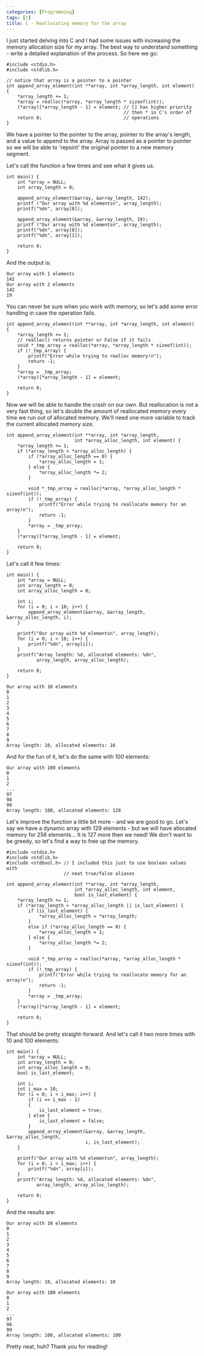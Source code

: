 ```yaml
---
categories: [Programming]
tags: [c]
title: C - Reallocating memory for the array
---
```


I just started delving into C and I had some issues with increasing the memory allocation size for my array. The best way to understand something - write a detailed explanation of the process. So here we go:

    #include <stdio.h>
    #include <stdlib.h>

    // notice that array is a pointer to a pointer
    int append_array_element(int **array, int *array_length, int element) {
        *array_length += 1;
        *array = realloc(*array, *array_length * sizeof(int));
        (*array)[*array_length - 1] = element; // [] has higher priority
                                               // then * in C's order of
        return 0;                              // operations
    }

We have a pointer to the pointer to the array, pointer to the array's length, and a value to append to the array. Array is passed as a pointer to pointer so we will be able to 'repoint' the original pointer to a new memory segment.

Let's call the function a few times and see what it gives us.

    int main() {
        int *array = NULL;
        int array_length = 0;

        append_array_element(&array, &array_length, 142);
        printf ("Our array with %d elementsn", array_length);
        printf("%dn", array[0]);

        append_array_element(&array, &array_length, 19);
        printf ("Our array with %d elementsn", array_length);
        printf("%dn", array[0]);
        printf("%dn", array[1]);

        return 0;
    }

And the output is:

    Our array with 1 elements
    142
    Our array with 2 elements
    142
    19

You can never be sure when you work with memory, so let's add some error handling in case the operation fails.

    int append_array_element(int **array, int *array_length, int element) {
        *array_length += 1;
        // realloc() returns pointer or False if it fails
        void *_tmp_array = realloc(*array, *array_length * sizeof(int));
        if (!_tmp_array) {
            printf("Error while trying to realloc memory!n");
            return -1;
        }
        *array = _tmp_array;
        (*array)[*array_length - 1] = element;

        return 0;
    }

Now we will be able to handle the crash on our own. But reallocation is not a very fast thing, so let's double the amount of reallocated memory every time we run out of allocated memory. We'll need one more variable to track the current allocated memory size.

    int append_array_element(int **array, int *array_length,
                             int *array_alloc_length, int element) {
        *array_length += 1;
        if (*array_length > *array_alloc_length) {
            if (*array_alloc_length == 0) {
                *array_alloc_length = 1;
            } else {
                *array_alloc_length *= 2;
            }

            void *_tmp_array = realloc(*array, *array_alloc_length * sizeof(int));
            if (!_tmp_array) {
                printf("Error while trying to reallocate memory for an array!n");
                return -1;
            }
            *array = _tmp_array;
        }
        (*array)[*array_length - 1] = element;

        return 0;
    }

Let's call it few times:

    int main() {
        int *array = NULL;
        int array_length = 0;
        int array_alloc_length = 0;

        int i;
        for (i = 0; i < 10; i++) {
            append_array_element(&array, &array_length, &array_alloc_length, i);
        }

        printf("Our array with %d elementsn", array_length);
        for (i = 0; i < 10; i++) {
            printf("%dn", array[i]);
        }
        printf("Array length: %d, allocated elements: %dn",
               array_length, array_alloc_length);

        return 0;
    }

    Our array with 10 elements
    0
    1
    2
    3
    4
    5
    6
    7
    8
    9
    Array length: 10, allocated elements: 16

And for the fun of it, let's do the same with 100 elements:

    Our array with 100 elements
    0
    1
    2
    ...
    97
    98
    99
    Array length: 100, allocated elements: 128

Let's improve the function a little bit more - and we are good to go. Let's say we have a dynamic array with 129 elements - but we will have allocated memory for 256 elements... It is 127 more then we need! We don't want to be greedy, so let's find a way to free up the memory.

    #include <stdio.h>
    #include <stdlib.h>
    #include <stdbool.h> // I included this just to use boolean values with
                         // neat true/false aliases

    int append_array_element(int **array, int *array_length,
                             int *array_alloc_length, int element,
                             bool is_last_element) {
        *array_length += 1;
        if (*array_length > *array_alloc_length || is_last_element) {
            if (is_last_element) {
                *array_alloc_length = *array_length;
            }
            else if (*array_alloc_length == 0) {
                *array_alloc_length = 1;
            } else {
                *array_alloc_length *= 2;
            }

            void *_tmp_array = realloc(*array, *array_alloc_length * sizeof(int));
            if (!_tmp_array) {
                printf("Error while trying to reallocate memory for an array!n");
                return -1;
            }
            *array = _tmp_array;
        }
        (*array)[*array_length - 1] = element;

        return 0;
    }

That should be pretty straight-forward. And let's call it two more times with 10 and 100 elements:

    int main() {
        int *array = NULL;
        int array_length = 0;
        int array_alloc_length = 0;
        bool is_last_element;

        int i;
        int i_max = 10;
        for (i = 0; i < i_max; i++) {
            if (i == i_max - 1)
            {
                is_last_element = true;
            } else {
                is_last_element = false;
            }
            append_array_element(&array, &array_length, &array_alloc_length,
                                 i, is_last_element);
        }

        printf("Our array with %d elementsn", array_length);
        for (i = 0; i < i_max; i++) {
            printf("%dn", array[i]);
        }
        printf("Array length: %d, allocated elements: %dn",
               array_length, array_alloc_length);

        return 0;
    }

And the results are:

    Our array with 10 elements
    0
    1
    2
    3
    4
    5
    6
    7
    8
    9
    Array length: 10, allocated elements: 10

    Our array with 100 elements
    0
    1
    2
    ...
    97
    98
    99
    Array length: 100, allocated elements: 100

Pretty neat, huh? Thank you for reading!
